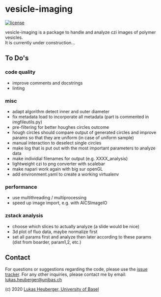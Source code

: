 # vesicle-imaging

[![license][badge-license]][badge-url-license]
 
vesicle-imaging is a package to handle and analyze czi images of polymer vesicles.\
It is currently under construction...

## To Do's
### code quality
- improve comments and docstrings
- linting

### misc
- adapt algorithm detect inner and outer diameter
- fix metadata load to incorporate all metadata (part is commented in imgfileutils.py)
- pre-filtering for better houghes circles outcome
- hough circles should compare output of generated circles and improve params so that they are uniform (in case of uniform sample)
- manual interaction to deselect single circles
- make log that is put out with the most important parameters to analyze data
- make individial filenames for output (e.g. XXXX_analysis)
- lightweight czi to png converter with scalebar
- make napari work again with big sur openGL
- add environment.yaml to create a working virtualenv

### performance 
- use multithreading / multiprocessing
- speed up image import, e.g. with AICSImageIO

### zstack analysis
- choose which slices to actually analyze (a slide would be nice)
- 3d plot of fluo data, maybe normalize first
- set all params first and analyze then later according to these params (dist from boarder, param1,2, etc.)

## Contact

For questions or suggestions regarding the code, please use the
[issue tracker][issue-tracker]. For any other inquiries, please contact me
by email: <lukas.heuberger@unibas.ch>

(c) 2020 [Lukas Heuberger, University of Basel][contact]

[badge-license]: <https://img.shields.io/badge/license-Apache%202.0-orange.svg?style=flat&color=important>
[badge-url-license]: <http://www.apache.org/licenses/LICENSE-2.0>
[issue-tracker]: <https://github.com/lukasheuberger/vesicle-imaging/issues>
[contact]: <mailto:lukas.heuberger@unibas.ch>
